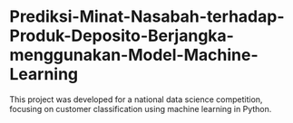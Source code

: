# Prediksi-Minat-Nasabah-terhadap-Produk-Deposito-Berjangka-menggunakan-Model-Machine-Learning
This project was developed for a national data science competition, focusing on customer classification using machine learning in Python.
